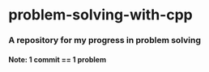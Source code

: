 # problem-solving-with-cpp
### A repository for my progress in problem solving
#### Note: 1 commit == 1 problem    
